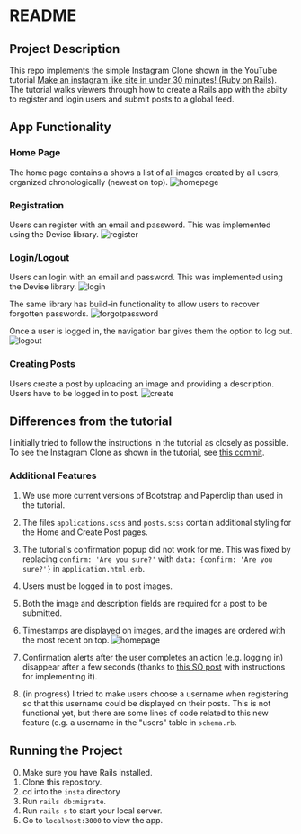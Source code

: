 # README

## Project Description

This repo implements the simple Instagram Clone shown in the YouTube tutorial [Make an instagram like site in under 30 minutes! (Ruby on Rails)](https://www.youtube.com/watch?v=MpFO4Zr0EPE). The tutorial walks viewers through how to create a Rails app with the abilty to register and login users and submit posts to a global feed.



## App Functionality

### Home Page
The home page contains a  shows a list of all images created by all users, organized chronologically (newest on top). 
![homepage](https://user-images.githubusercontent.com/12390123/30258758-0cadef6a-9671-11e7-8f04-7d46c13421d6.PNG)

### Registration
Users can register with an email and password. This was implemented using the Devise library.
![register](https://user-images.githubusercontent.com/12390123/30258757-0cab6d80-9671-11e7-881b-f2084c0d7bf2.PNG)

### Login/Logout
Users can login with an email and password. This was implemented using the Devise library.
![login](https://user-images.githubusercontent.com/12390123/30258760-0cbfc7f8-9671-11e7-96ff-2deeb8595328.PNG)

The same library has build-in functionality to allow users to recover forgotten passwords.
![forgotpassword](https://user-images.githubusercontent.com/12390123/30258863-de3235be-9671-11e7-8c77-35c3700c244c.PNG)

Once a user is logged in, the navigation bar gives them the option to log out.
![logout](https://user-images.githubusercontent.com/12390123/30258759-0cbf1e0c-9671-11e7-8744-64461bb29b1e.PNG)

### Creating Posts
Users create a post by uploading an image and providing a description. Users have to be logged in to post. 
![create](https://user-images.githubusercontent.com/12390123/30258756-0ca86d6a-9671-11e7-973f-4b9ce4165222.PNG)


## Differences from the tutorial

I initially tried to follow the instructions in the tutorial as closely as possible. To see the Instagram Clone as shown in the tutorial, see [this commit](https://github.com/AliengirlLiv/instragram-clone/tree/e540db6ca308ec936625cdd6d27f4ccbe66d6589).

### Additional Features

1. We use more current versions of Bootstrap and Paperclip than used in the tutorial.

2. The files `applications.scss` and `posts.scss` contain additional styling for the Home and Create Post pages.

3. The tutorial's confirmation popup did not work for me. This was fixed by replacing `confirm: 'Are you sure?'` with 		 `data: {confirm: 'Are you sure?'}` in `application.html.erb`.

4. Users must be logged in to post images.

5. Both the image and description fields are required for a post to be submitted.

6. Timestamps are displayed on images, and the images are ordered with the most recent on top.
![homepage](https://user-images.githubusercontent.com/12390123/30258758-0cadef6a-9671-11e7-8f04-7d46c13421d6.PNG)

7. Confirmation alerts after the user completes an action (e.g. logging in) disappear after a few seconds (thanks to [this SO post](https://stackoverflow.com/questions/26772839/auto-hide-the-flash-messages-in-rails) with instructions for implementing it).

8. (in progress) I tried to make users choose a username when registering so that this username could be displayed on their posts. This is not functional yet, but there are some lines of code related to this new feature (e.g. a username in the "users" table in `schema.rb`.



## Running the Project

0. Make sure you have Rails installed.
1. Clone this repository. 
2. cd into the `insta` directory
3. Run `rails db:migrate`.
4. Run `rails s` to start your local server.
5. Go to `localhost:3000` to view the app.
